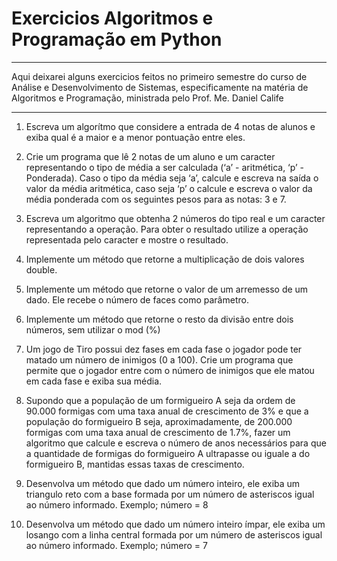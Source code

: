 # Exercicios Algoritmos e Programação em Python

---

Aqui deixarei alguns exercicios feitos no primeiro semestre do curso de Análise e Desenvolvimento de Sistemas, especificamente na matéria de Algoritmos e Programação, ministrada pelo Prof. Me. Daniel Calife

---

1)  Escreva um algorítmo que considere a entrada de 4 notas de alunos e exiba qual é a maior e
a menor pontuação entre eles.

2)  Crie um programa que lê 2 notas de um aluno e um caracter representando o tipo de média a
ser calculada (‘a’ - aritmética, ‘p’ - Ponderada). Caso o tipo da média seja ‘a’, calcule e escreva
na saída o valor da média aritmética, caso seja ‘p’ o calcule e escreva o valor da média ponderada
com os seguintes pesos para as notas: 3 e 7.

3)  Escreva um algoritmo que obtenha 2 números do tipo real e um caracter representando a
operação. Para obter o resultado utilize a operação representada pelo caracter e mostre o
resultado.

4) Implemente um método que retorne a multiplicação de dois valores double.
 
5) Implemente um método que retorne o valor de um arremesso de um dado. Ele recebe o número
de faces como parâmetro.

6) Implemente um método que retorne o resto da divisão entre dois números, sem utilizar o mod (%)

7) Um jogo de Tiro possui dez fases em cada fase o jogador pode ter matado um número de
inimigos (0 a 100). Crie um programa que permite que o jogador entre com o número de inimigos
que ele matou em cada fase e exiba sua média.

8) Supondo que a população de um formigueiro A seja da ordem de 90.000 formigas com uma
taxa anual de crescimento de 3% e que a população do formigueiro B seja, aproximadamente,
de 200.000 formigas com uma taxa anual de crescimento de 1.7%, fazer um algoritmo que
calcule e escreva o número de anos necessários para que a quantidade de formigas do
formigueiro A ultrapasse ou iguale a do formigueiro B, mantidas essas taxas de crescimento.

9) Desenvolva um método que dado um número inteiro, ele exiba um triangulo reto com a base
formada por um número de asteriscos igual ao número informado. Exemplo; número = 8

10) Desenvolva um método que dado um número inteiro ímpar, ele exiba um losango com a linha
central formada por um número de asteriscos igual ao número informado. Exemplo; número = 7
